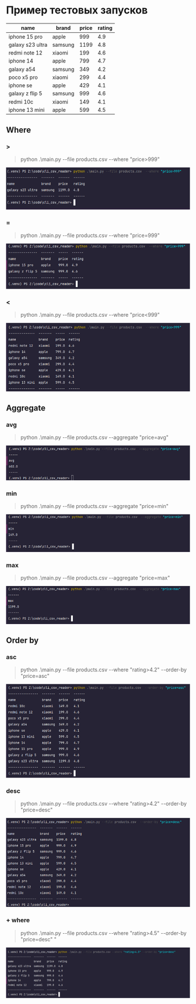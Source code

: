 # Пример тестовых запусков
| name             | brand   | price | rating |
|------------------|---------|-------|--------|
| iphone 15 pro    | apple   | 999   | 4.9    |
| galaxy s23 ultra | samsung | 1199  | 4.8    |
| redmi note 12    | xiaomi  | 199   | 4.6    |
| iphone 14        | apple   | 799   | 4.7    |
| galaxy a54       | samsung | 349   | 4.2    |
| poco x5 pro      | xiaomi  | 299   | 4.4    |
| iphone se        | apple   | 429   | 4.1    |
| galaxy z flip 5  | samsung | 999   | 4.6    |
| redmi 10c        | xiaomi  | 149   | 4.1    |
| iphone 13 mini   | apple   | 599   | 4.5    |


## Where
### \>
> python .\main.py --file products.csv  --where "price>999" 

![img.png](img/where_gt.png)

### =
> python .\main.py --file products.csv  --where "price=999" 

![img.png](img/where_eq.png)

### \<
> python .\main.py --file products.csv  --where "price<999" 

![img.png](img/where_lt.png)

## Aggregate
### avg
> python .\main.py --file products.csv  --aggregate "price=avg"  

![img.png](img/price_avg.png)

### min
> python .\main.py --file products.csv  --aggregate "price=min"  

![img.png](img/price_min.png)

### max
> python .\main.py --file products.csv  --aggregate "price=max"  

![img.png](img/price_max.png)



## Order by
### asc
> python .\main.py --file products.csv --where "rating>4.2" --order-by "price=asc"  

![img.png](img/order_by_asc.png)
### desc
> python .\main.py --file products.csv --where "rating>4.2" --order-by "price=desc"  

![img.png](img/order_by_desc.png)
### + where
>  python .\main.py --file products.csv --where "rating>4.5" --order-by "price=desc" "  

![img.png](img/order_by_where.png)

